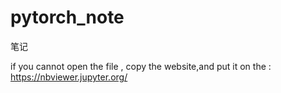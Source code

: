 # pytorch_note
笔记

if you cannot open the file , copy the website,and put it on the  : https://nbviewer.jupyter.org/
